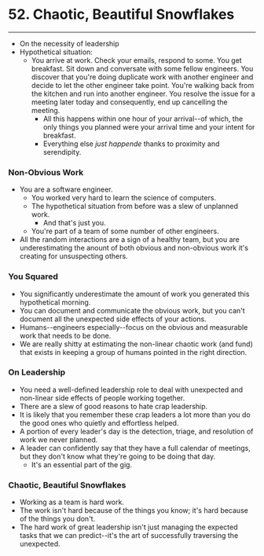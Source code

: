 # 52. Chaotic, Beautiful Snowflakes
----
- On the necessity of leadership
- Hypothetical situation:
  - You arrive at work. Check your emails, respond to some. You get breakfast. Sit down and conversate with some fellow engineers. You discover that you're doing duplicate work with another engineer and decide to let the other engineer take point. You're walking back from the kitchen and run into another engineer. You resolve the issue for a meeting later today and consequently, end up cancelling the meeting.
    - All this happens within one hour of your arrival--of which, the only things you planned were your arrival time and your intent for breakfast.
    - Everything else _just happende_ thanks to proximity and serendipity.

### Non-Obvious Work
- You are a software engineer.
  - You worked very hard to learn the science of computers.
  - The hypothetical situation from before was a slew of unplanned work.
    - And that's just you.
  - You're part of a team of some number of other engineers.
- All the random interactions are a sign of a healthy team, but you are underestimating the anount of both obvious and non-obvious work it's creating for unsuspecting others.

### You Squared
- You significantly underestimate the amount of work you generated this hypothetical morning.
- You can document and communicate the obvious work, but you can't document all the unexpected side effects of your actions.
- Humans--engineers especially--focus on the obvious and measurable work that needs to be done.
- We are really shitty at estimating the non-linear chaotic work (and fund) that exists in keeping a group of humans pointed in the right direction.

### On Leadership
- You need a well-defined leadership role to deal with unexpected and non-linear side effects of people working together.
- There are a slew of good reasons to hate crap leadership.
- It is likely that you remember these crap leaders a lot more than you do the good ones who quietly and effortless helped.
- A portion of every leader's day is the detection, triage, and resolution of work we never planned.
- A leader can confidently say that they have a full calendar of meetings, but they don't know what they're going to be doing that day.
  - It's an essential part of the gig.

### Chaotic, Beautiful Snowflakes
- Working as a team is hard work.
- The work isn't hard because of the things you know; it's hard because of the things you don't.
- The hard work of great leadership isn't just managing the expected tasks that we can predict--it's the art of successfully traversing the unexpected.
